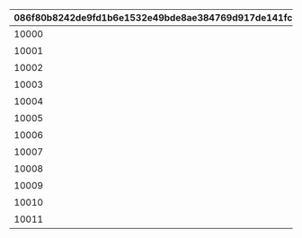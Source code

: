 |086f80b8242de9fd1b6e1532e49bde8ae384769d917de141fc469ce769117029|cb1db0047fb53a40032ecd46c7408747fd425180815b1345a3a2884336bf70ed|ac35e93a4ba2db6ac8b3be42da846f2d214648b593ecfa653b169240b35b430a|24a629cdcd3ef5de611199870be4b9d11ff3aa1570a8831ded5f275172a443f6|
| --- | --- | --- | --- |
|10000|1st Anniversary スペシャルログインボーナス|2019/2/15 5:00:00|2019/3/1 4:59:59|
|10001|GW スペシャルログインボーナス|2019/4/27 5:00:00|2019/5/7 4:59:59|
|10002|1.5Year Anniversary スペシャルログインボーナス|2019/8/15 5:00:00|2019/9/1 4:59:59|
|10003|2nd Anniversary スペシャルログインボーナス|2020/2/15 5:00:00|2020/3/1 4:59:59|
|10004|2.5 Year Anniversary スペシャルログインボーナス|2020/8/15 5:00:00|2020/9/1 4:59:59|
|10005|3rd Anniversary スペシャルログインボーナス|2021/2/15 5:00:00|2021/3/1 4:59:59|
|10006|3.5 Year Anniversary スペシャルログインボーナス|2021/8/15 5:00:00|2021/9/1 4:59:59|
|10007|4th Anniversary スペシャルログインボーナス|2022/2/15 5:00:00|2022/3/1 4:59:59|
|10008|4.5 Year Anniversary スペシャルログインボーナス|2022/8/15 5:00:00|2022/9/1 4:59:59|
|10009|5th Anniversary スペシャルログインボーナス|2023/2/15 5:00:00|2023/3/1 4:59:59|
|10010|5.5 Year Anniversary スペシャルログインボーナス|2023/8/15 5:00:00|2023/9/1 4:59:59|
|10011|6th Anniversary スペシャルログインボーナス|2024/2/15 5:00:00|2024/3/1 4:59:59|